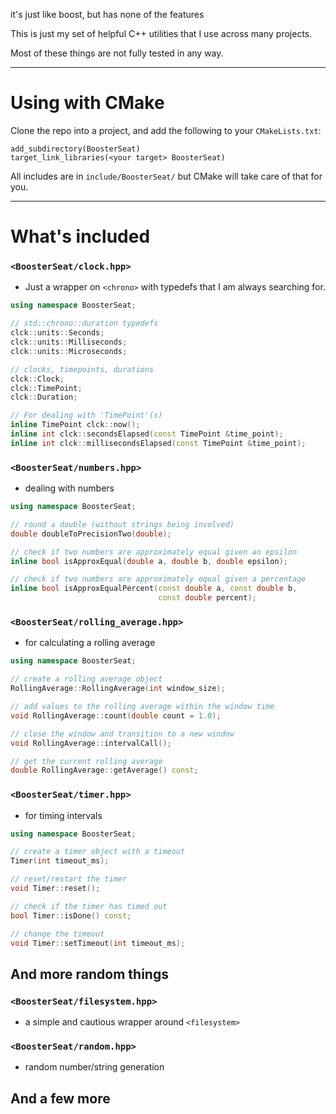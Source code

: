 it's just like boost, but has none of the features

This is just my set of helpful C++ utilities that I use across many projects.

Most of these things are not fully tested in any way.

***

# Using with CMake
Clone the repo into a project, and add the following to your `CMakeLists.txt`:
```
add_subdirectory(BoosterSeat)
target_link_libraries(<your target> BoosterSeat)
```

All includes are in `include/BoosterSeat/` but CMake will
take care of that for you.

***

# What's included

### `<BoosterSeat/clock.hpp>`

- Just a wrapper on `<chrono>` with typedefs that I am always searching for.
  
```c++
using namespace BoosterSeat;

// std::chrono::duration typedefs
clck::units::Seconds;
clck::units::Milliseconds;
clck::units::Microseconds;

// clocks, timepoints, durations
clck::Clock;
clck::TimePoint;
clck::Duration;

// For dealing with 'TimePoint'(s)
inline TimePoint clck::now(); 
inline int clck::secondsElapsed(const TimePoint &time_point);
inline int clck::millisecondsElapsed(const TimePoint &time_point);

```


### `<BoosterSeat/numbers.hpp>`
- dealing with numbers

```c++
using namespace BoosterSeat;

// round a double (without strings being involved)
double doubleToPrecisionTwo(double);

// check if two numbers are approximately equal given an epsilon
inline bool isApproxEqual(double a, double b, double epsilon);

// check if two numbers are approximately equal given a percentage
inline bool isApproxEqualPercent(const double a, const double b,
                                 const double percent);

```

### `<BoosterSeat/rolling_average.hpp>`
- for calculating a rolling average

```c++
using namespace BoosterSeat;

// create a rolling average object
RollingAverage::RollingAverage(int window_size);

// add values to the rolling average within the window time
void RollingAverage::count(double count = 1.0);

// close the window and transition to a new window
void RollingAverage::intervalCall();

// get the current rolling average
double RollingAverage::getAverage() const;
```

### `<BoosterSeat/timer.hpp>`
- for timing intervals

```c++
using namespace BoosterSeat;

// create a timer object with a timeout
Timer(int timeout_ms);

// reset/restart the timer
void Timer::reset();

// check if the timer has timed out
bool Timer::isDone() const;

// change the timeout
void Timer::setTimeout(int timeout_ms);
```

## And more random things

### `<BoosterSeat/filesystem.hpp>`
- a simple and cautious wrapper around `<filesystem>`
### `<BoosterSeat/random.hpp>`
- random number/string generation

## And a few more
